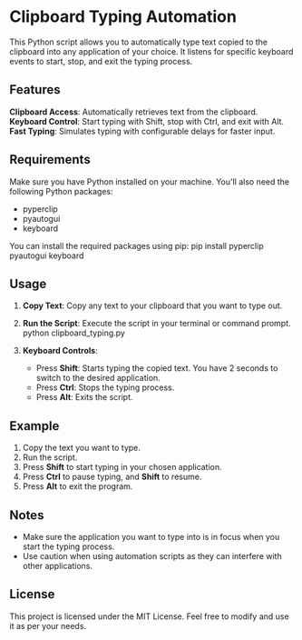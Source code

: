 # Clipboard Typing Automation
This Python script allows you to automatically type text copied to the clipboard into any application of your choice. It listens for specific keyboard events to start, stop, and exit the typing process.

## Features

**Clipboard Access**: Automatically retrieves text from the clipboard.
**Keyboard Control**: Start typing with Shift, stop with Ctrl, and exit with Alt.
**Fast Typing**: Simulates typing with configurable delays for faster input.

## Requirements

Make sure you have Python installed on your machine. You'll also need the following Python packages:
- pyperclip
- pyautogui
- keyboard

You can install the required packages using pip:
pip install pyperclip pyautogui keyboard

## Usage

1. **Copy Text**: Copy any text to your clipboard that you want to type out.
2. **Run the Script**: Execute the script in your terminal or command prompt.
   python clipboard_typing.py

3. **Keyboard Controls**:
   - Press **Shift**: Starts typing the copied text. You have 2 seconds to switch to the desired application.
   - Press **Ctrl**: Stops the typing process.
   - Press **Alt**: Exits the script.

## Example

1. Copy the text you want to type.
2. Run the script.
3. Press **Shift** to start typing in your chosen application.
4. Press **Ctrl** to pause typing, and **Shift** to resume.
5. Press **Alt** to exit the program.

## Notes

- Make sure the application you want to type into is in focus when you start the typing process.
- Use caution when using automation scripts as they can interfere with other applications.

## License

This project is licensed under the MIT License. Feel free to modify and use it as per your needs.
